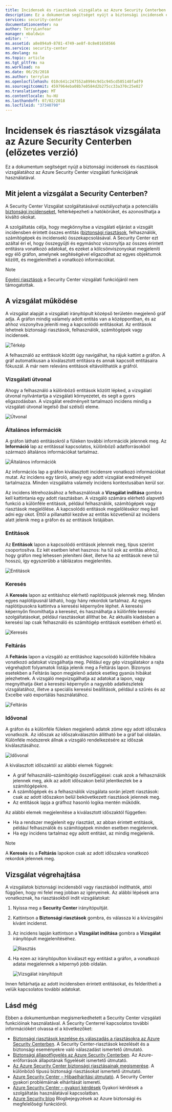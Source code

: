 ```yaml
---
title: Incidensek és riasztások vizsgálata az Azure Security Centerben | Microsoft Docs
description: Ez a dokumentum segítséget nyújt a biztonsági incidensek és riasztások vizsgálatához az Azure Security Center vizsgálati funkciójának használatával.
services: security-center
documentationcenter: na
author: TerryLanfear
manager: mbaldwin
editor: ''
ms.assetid: a8e894a9-8781-4749-ae8f-8c8e01658566
ms.service: security-center
ms.devlang: na
ms.topic: article
ms.tgt_pltfrm: na
ms.workload: na
ms.date: 06/29/2018
ms.author: terrylan
ms.openlocfilehash: 010c641c247552a8994c9d1c945cd585148fadf9
ms.sourcegitcommit: 4597964eba08b7e0584d2b275cc33a370c25e027
ms.translationtype: MT
ms.contentlocale: hu-HU
ms.lasthandoff: 07/02/2018
ms.locfileid: "37340790"
---
```

# <a name="investigate-incidents-and-alerts-in-azure-security-center-preview"></a>Incidensek és riasztások vizsgálata az Azure Security Centerben (előzetes verzió)
Ez a dokumentum segítséget nyújt a biztonsági incidensek és riasztások vizsgálatához az Azure Security Center vizsgálati funkciójának használatával.

## <a name="what-is-investigation-in-security-center"></a>Mit jelent a vizsgálat a Security Centerben?
A Security Center Vizsgálat szolgáltatásával osztályozhatja a potenciális [biztonsági incidenseket](https://docs.microsoft.com/azure/security-center/security-center-incident), feltérképezheti a hatókörüket, és azonosíthatja a kiváltó okokat.

A szolgáltatás célja, hogy megkönnyítse a vizsgálati eljárást a vizsgált incidensben érintett összes entitás ([biztonsági riasztások](https://docs.microsoft.com/azure/security-center/security-center-alerts-type), felhasználók, számítógépek és incidensek) összekapcsolásával.  A Security Center ezt azáltal éri el, hogy összegyűjti és egymáshoz viszonyítja az összes érintett entitásra vonatkozó adatokat, és ezeket a kölcsönviszonyokat megjeleníti egy élő gráfon, amelynek segítéségével eligazodhat az egyes objektumok között, és megjelenítheti a vonatkozó információkat.

> [!NOTE]
> [Egyéni riasztások](security-center-custom-alert.md) a Security Center vizsgálati funkciójáról nem támogatottak.
>
>


## <a name="how-investigation-works"></a>A vizsgálat működése
A vizsgálat alapját a vizsgálati irányítópult középső területén megjelenő gráf adja. A gráfon mindig valamely adott entitás van a középpontban, és az ahhoz viszonyítva jeleníti meg a kapcsolódó entitásokat. Az entitások lehetnek biztonsági riasztások, felhasználók, számítógépek vagy incidensek.

![Térkép](./media/security-center-investigation/security-center-investigation-fig1.png)

A felhasználó az entitások között úgy navigálhat, ha rájuk kattint a gráfon. A gráf automatikusan a kiválasztott entitásra és annak kapcsolt entitásaira fókuszál. A már nem releváns entitások eltávolíthatók a gráfról.

### <a name="investigation-path"></a>Vizsgálati útvonal
Ahogy a felhasználó a különböző entitások között lépked, a vizsgálati útvonal nyilvántartja a vizsgálati környezetet, és segít a gyors eligazodásban. A vizsgálat eredményeit tartalmazó incidens mindig a vizsgálati útvonal legelső (bal szélső) eleme.

![Útvonal](./media/security-center-investigation/security-center-investigation-fig2.png)

### <a name="general-information"></a>Általános információk
A gráfon látható entitásokról a füleken további információk jelennek meg. Az **Információ** lap az entitással kapcsolatos, különböző adatforrásokból származó általános információkat tartalmaz.

![Általános információk](./media/security-center-investigation/security-center-investigation-fig3.png)

Az információs lap a gráfon kiválasztott incidensre vonatkozó információkat mutat. Az incidens egy tároló, amely egy adott vizsgálat eredményeit tartalmazza. Minden vizsgálatra valamely incidens kontextusában kerül sor.

Az incidens létrehozásához a felhasználónak a **Vizsgálat indítása** gombra kell kattintania egy adott riasztásban. A vizsgáló számára elérhető alapvető funkció a különféle entitások, például felhasználók, számítógépek vagy riasztások megjelölése. A kapcsolódó entitások megjelölésekor meg kell adni egy okot. Ettől a pillanattól kezdve az entitás közvetlenül az incidens alatt jelenik meg a gráfon és az entitások listájában.

### <a name="entities"></a>Entitások

Az **Entitások** lapon a kapcsolódó entitások jelennek meg, típus szerint csoportosítva. Ez két esetben lehet hasznos: ha túl sok az entitás ahhoz, hogy gráfon meg lehessen jeleníteni őket, illetve ha az entitások neve túl hosszú, így egyszerűbb a táblázatos megjelenítés.

![Entitások](./media/security-center-investigation/security-center-investigation-fig4.png)

### <a name="search"></a>Keresés

A **Keresés** lapon az entitáshoz elérhető naplótípusok jelennek meg. Minden egyes naplótípusnál látható, hogy hány rekordok tartalmaz. Az egyes naplótípusokra kattintva a keresési képernyőre léphet. A keresési képernyőn finomíthatja a keresést, és használhatja a különféle keresési szolgáltatásokat, például riasztásokat állíthat be. Az aktuális kiadásban a keresési lap csak felhasználó és számítógép entitások esetében érhető el.

![Keresés](./media/security-center-investigation/security-center-investigation-fig5.png)

### <a name="exploration"></a>Feltárás

A **Feltárás** lapon a vizsgáló az entitáshoz kapcsolódó különféle hibákra vonatkozó adatokat vizsgálhatja meg. Például egy gép vizsgálatakor a rajta végrehajtott folyamatok listája jelenik meg a Feltárás lapon. Bizonyos esetekben a Feltárás lapon megjelenő adatok esetleg gyanús hibákat jelezhetnek. A vizsgáló megvizsgálhatja az adatokat a lapon, vagy megnyithatja őket a keresési képernyőn a nagyobb adatkészletek vizsgálatához, illetve a speciális keresési beállítások, például a szűrés és az Excelbe való exportálás használatához.

![Feltárás](./media/security-center-investigation/security-center-investigation-fig6.png)

### <a name="timeline"></a>Idővonal

A gráfon és a különféle füleken megjelenő adatok zöme egy adott időszakra vonatkozik. Az időszak az időszakválasztón állítható be a gráf bal oldalán. Különféle módszerek állnak a vizsgáló rendelkezésére az időszak kiválasztásához.

![Idővonal](./media/security-center-investigation/security-center-investigation-fig7.png)

A kiválasztott időszaktól az alábbi elemek függnek:

- A gráf felhasználó–számítógép összefüggései: csak azok a felhasználók jelennek meg, akik az adott időszakon belül jelentkeztek be a számítógépekre.
- A számítógépek és a felhasználók vizsgálata során jelzett riasztások: csak az adott időszakon belül bekövetkezett riasztások jelennek meg.
- Az entitások lapja a gráfhoz hasonló logika mentén működik.

Az alábbi elemek megjelenítése a kiválasztott időszaktól független:

- Ha a rendszer megjelenít egy riasztást, az abban érintett entitások, például felhasználók és számítógépek minden esetben megjelennek.
- Ha egy incidens tartalmaz egy adott entitást, az mindig megjelenik.

> [!NOTE]
> A **Keresés** és a **Feltárás** lapokon csak az adott időszakra vonatkozó rekordok jelennek meg.

## <a name="how-to-perform-an-investigation"></a>Vizsgálat végrehajtása

A vizsgálatok biztonsági incidensből vagy riasztásból indíthatók, attól függően, hogy mi felel meg jobban az igényeinek. Az alábbi lépések arra vonatkoznak, ha riasztásokból indít vizsgálatokat:

1.  Nyissa meg a **Security Center** irányítópultját.
2.  Kattintson a **Biztonsági riasztások** gombra, és válassza ki a kivizsgálni kívánt incidenst.
3.  Az incidens lapján kattintson a **Vizsgálat indítása** gombra a **Vizsgálat** irányítópult megjelenítéséhez.

    ![Riasztás](./media/security-center-investigation/security-center-investigation-fig8.png)

4. Ha ezen az irányítópulton kiválaszt egy entitást a gráfon, a vonatkozó adatai megjelennek a képernyő jobb oldalán.

    ![Vizsgálat irányítópult](./media/security-center-investigation/security-center-investigation-fig9.png)

Innen feltárhatja az adott incidensben érintett entitásokat, és felderítheti a velük kapcsolatos további adatokat.

## <a name="see-also"></a>Lásd még
Ebben a dokumentumban megismerkedhetett a Security Center vizsgálati funkcióinak használatával. A Security Centerrel kapcsolatos további információkért olvassa el a következőket:

* [Biztonsági riasztások kezelése és válaszadás a riasztásokra az Azure Security Centerben](https://docs.microsoft.com/azure/security-center/security-center-managing-and-responding-alerts). A Security Center-riasztások kezelését és a biztonsági eseményekre való válaszadást ismertető útmutató.
* [Biztonsági állapotfigyelés az Azure Security Centerben](security-center-monitoring.md). Az Azure-erőforrások állapotának figyelését ismertető útmutató.
* [Az Azure Security Center biztonsági riasztásainak megismerése](https://docs.microsoft.com/azure/security-center/security-center-alerts-type). A különböző típusú biztonsági riasztásokat ismertető útmutató.
* [Azure Security Center – Hibaelhárítási útmutató](https://docs.microsoft.com/azure/security-center/security-center-troubleshooting-guide). A Security Center gyakori problémáinak elhárítását ismereti.
* [Azure Security Center – gyakori kérdések](security-center-faq.md) Gyakori kérdések a szolgáltatás használatával kapcsolatban.
* [Azure Security blog](http://blogs.msdn.com/b/azuresecurity/) Blogbejegyzések az Azure biztonsági és megfelelőségi funkcióiról.
